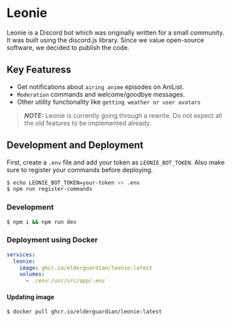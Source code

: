 # Leonie
Leonie is a Discord bot which was originally written for a small community. It was built using the discord.js library. Since we value open-source software, we decided to publish the code.

## Key Featuress

- Get notifications about `airing anime` episodes on AniList.
- `Moderation` commands and welcome/goodbye messages.
- Other utility functionality like `getting weather or user avatars`

> **_NOTE:_** Leonie is currently going through a rewrite. Do not expect all the old features to be implemented already.

## Development and Deployment

First, create a `.env` file and add your token as `LEONIE_BOT_TOKEN`. Also make sure to register your commands before deploying.

```bash
$ echo LEONIE_BOT_TOKEN=your-token >> .env
$ npm run register-commands
```

### Development
```bash
$ npm i && npm run dev
```

### Deployment using Docker
```yaml
services:
  leonie:
    image: ghcr.io/elderguardian/leonie:latest
    volumes:
      - ./env:/usr/src/app/.env
```

#### Updating image
```bash
$ docker pull ghcr.io/elderguardian/leonie:latest
```

